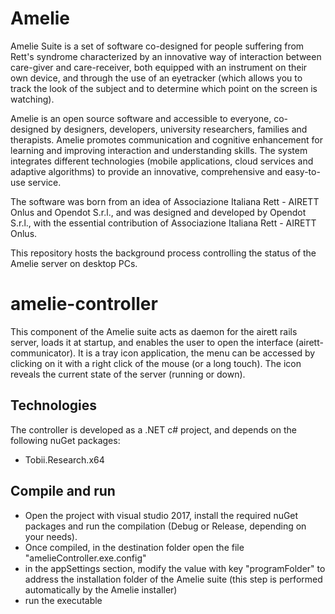 # Amelie
 Amelie Suite is a set of software co-designed for people suffering from Rett's syndrome characterized by an innovative way of interaction between care-giver and care-receiver, both equipped with an instrument on their own device, and through the use of an eyetracker (which allows you to track the look of the subject and to determine which point on the screen is watching).


Amelie is an open source software and accessible to everyone, co-designed by designers, developers, university researchers, families and therapists. Amelie promotes communication and cognitive enhancement for learning and improving interaction and understanding skills.
The system integrates different technologies (mobile applications, cloud services and adaptive algorithms) to provide an innovative, comprehensive and easy-to-use service. 


The software was born from an idea of Associazione Italiana Rett - AIRETT Onlus and Opendot S.r.l., and was designed and developed by Opendot S.r.l., with the essential contribution of Associazione Italiana Rett - AIRETT Onlus.

This repository hosts the background process controlling the status of the Amelie server on desktop PCs.


# amelie-controller

This component of the Amelie suite acts as daemon for the airett rails server, loads it at startup, and enables the user to open the interface (airett-communicator).
It is a tray icon application, the menu can be accessed by clicking on it with a right click of the mouse (or a long touch). The icon reveals the current state of the server (running or down). 

Technologies
---

The controller is developed as a .NET c# project, and depends on the following nuGet packages:

- Tobii.Research.x64


Compile and run
---

- Open the project with visual studio 2017, install the required nuGet packages and run the compilation (Debug or Release, depending on your needs).
- Once compiled, in the destination folder open the file "amelieController.exe.config"
- in the appSettings section, modify the value with key "programFolder" to address the installation folder of the Amelie suite (this step is performed automatically by the Amelie installer)
- run the executable

